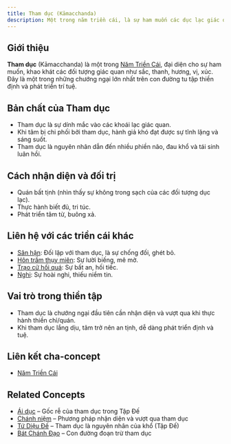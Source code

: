 ```yaml
---
title: Tham dục (Kāmacchanda)
description: Một trong năm triền cái, là sự ham muốn các dục lạc giác quan, cản trở sự phát triển tâm linh.
---
```


## Giới thiệu

**Tham dục** (Kāmacchanda) là một trong [Năm Triền Cái](/content/nam-trien-cai/), đại diện cho sự ham muốn, khao khát các đối tượng giác quan như sắc, thanh, hương, vị, xúc. Đây là một trong những chướng ngại lớn nhất trên con đường tu tập thiền định và phát triển trí tuệ.

## Bản chất của Tham dục

- Tham dục là sự dính mắc vào các khoái lạc giác quan.
- Khi tâm bị chi phối bởi tham dục, hành giả khó đạt được sự tĩnh lặng và sáng suốt.
- Tham dục là nguyên nhân dẫn đến nhiều phiền não, đau khổ và tái sinh luân hồi.

## Cách nhận diện và đối trị

- Quán bất tịnh (nhìn thấy sự không trong sạch của các đối tượng dục lạc).
- Thực hành biết đủ, tri túc.
- Phát triển tâm từ, buông xả.

## Liên hệ với các triền cái khác

- [Sân hận](/content/san-han/): Đối lập với tham dục, là sự chống đối, ghét bỏ.
- [Hôn trầm thụy miên](/content/hon-tram/): Sự lười biếng, mê mờ.
- [Trạo cử hối quá](/content/trao-cu/): Sự bất an, hối tiếc.
- [Nghi](/content/nghi/): Sự hoài nghi, thiếu niềm tin.

## Vai trò trong thiền tập

- Tham dục là chướng ngại đầu tiên cần nhận diện và vượt qua khi thực hành thiền chỉ/quán.
- Khi tham dục lắng dịu, tâm trở nên an tịnh, dễ dàng phát triển định và tuệ.

## Liên kết cha-concept

- [Năm Triền Cái](/content/nam-trien-cai/)

## Related Concepts

- [Ái dục](/content/ai-duc/) – Gốc rễ của tham dục trong Tập Đế
- [Chánh niệm](/content/chanh-niem/) – Phương pháp nhận diện và vượt qua tham dục
- [Tứ Diệu Đế](/content/tu-dieu-de/) – Tham dục là nguyên nhân của khổ (Tập Đế)
- [Bát Chánh Đạo](/content/bat-chanh-dao/) – Con đường đoạn trừ tham dục 